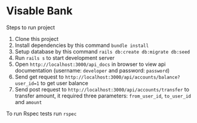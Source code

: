 # Visable Bank

Steps to run project
 
 1. Clone this project
 2. Install dependencies by this command `bundle install`
 3. Setup database by this command `rails db:create db:migrate db:seed`
 4. Run `rails s` to start development server
 5. Open `http://localhost:3000/api_docs` in browser to view api documentation (username: `developer` and password: `password`)
 6. Send get request to `http://localhost:3000/api/accounts/balance?user_id=1` to get user balance
 4. Send post request to `http://localhost:3000/api/accounts/transfer` to transfer amount, it required three parameters: `from_user_id`, `to_user_id` and `amount`
 
 To run Rspec tests run `rspec`